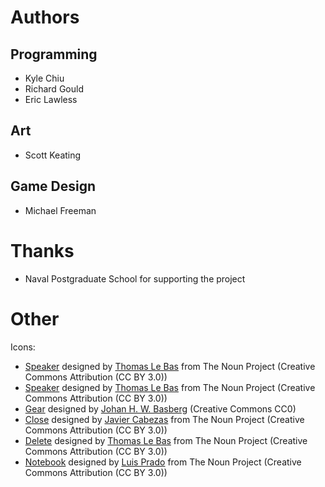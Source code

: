 Authors
=======

Programming
-----------
* Kyle Chiu
* Richard Gould
* Eric Lawless

Art
---
* Scott Keating

Game Design
-----------
* Michael Freeman

Thanks
======

* Naval Postgraduate School for supporting the project

Other
=====

Icons:

* [Speaker](http://thenounproject.com/noun/speaker/#icon-No6182) designed by [Thomas Le Bas](http://thenounproject.com/tlb) from The Noun Project (Creative Commons Attribution (CC BY 3.0))
* [Speaker](http://thenounproject.com/noun/speaker/#icon-No6180) designed by [Thomas Le Bas](http://thenounproject.com/tlb) from The Noun Project (Creative Commons Attribution (CC BY 3.0))
* [Gear](http://thenounproject.com/noun/gear/#icon-No1241) designed by [Johan H. W. Basberg](http://thenounproject.com/Gatada) (Creative Commons CC0)
* [Close](http://thenounproject.com/noun/close/#icon-No6787) designed by [Javier Cabezas](http://thenounproject.com/Xavi%20Caps) from The Noun Project (Creative Commons Attribution (CC BY 3.0))
* [Delete](http://thenounproject.com/noun/delete/#icon-No6188) designed by [Thomas Le Bas](http://thenounproject.com/tlb) from The Noun Project (Creative Commons Attribution (CC BY 3.0))
* [Notebook](http://thenounproject.com/noun/notebook/#icon-No6085) designed by [Luis Prado](http://thenounproject.com/Luis) from The Noun Project (Creative Commons Attribution (CC BY 3.0))
